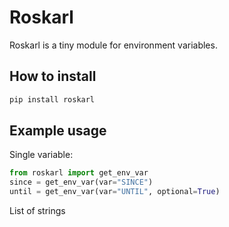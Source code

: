 # Roskarl

Roskarl is a tiny module for environment variables.

## How to install

```sh
pip install roskarl
```

## Example usage

Single variable:

```python
from roskarl import get_env_var
since = get_env_var(var="SINCE")
until = get_env_var(var="UNTIL", optional=True)
```

List of strings